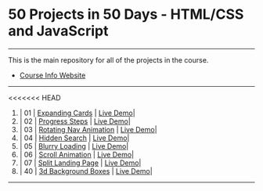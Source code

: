 # 50 Projects in 50 Days - HTML/CSS and JavaScript

---

This is the main repository for all of the projects in the course.

- [Course Info Website](https://50projects50days.com)

---

<<<<<<< HEAD

1. | 01 | [Expanding Cards](https://github.com/Dmitriy811/MyProjects/tree/master/1.%20expanding-cards) | [Live Demo](https://dmitriy811.github.io/MyProjects/1.%20expanding-cards/index)|
2. | 02 | [Progress Steps](https://github.com/Dmitriy811/MyProjects/tree/master/2.%20progress-steps) | [Live Demo](https://dmitriy811.github.io/MyProjects/2.%20progress-steps/index)|
3. | 03 | [Rotating Nav Animation](https://github.com/Dmitriy811/MyProjects/tree/master/3.%20rotating-nav-animation) | [Live Demo](https://dmitriy811.github.io/MyProjects/3.%20rotating-nav-animation)|
4. | 04 | [Hidden Search](https://github.com/Dmitriy811/MyProjects/tree/master/4.%20hidden-search) | [Live Demo](https://dmitriy811.github.io/MyProjects/4.%20hidden-search)|
5. | 05 | [Blurry Loading](https://github.com/Dmitriy811/MyProjects/tree/master/5.%20blurry-loading) | [Live Demo](https://dmitriy811.github.io/MyProjects/5.%20blurry-loading)|
6. | 06 | [Scroll Animation](https://github.com/Dmitriy811/MyProjects/tree/master/6.%20scroll-animation) | [Live Demo](https://dmitriy811.github.io/MyProjects/6.%20scroll-animation)|
7. | 07 | [Split Landing Page](https://github.com/Dmitriy811/MyProjects/tree/master/7.%20split-landing-page) | [Live Demo](https://dmitriy811.github.io/MyProjects/7.%20split-landing-page)|
8. | 40 | [3d Background Boxes](https://github.com/Dmitriy811/MyProjects/tree/master/40.%203d-boxes-background) | [Live Demo](https://dmitriy811.github.io/MyProjects/40.%203d-boxes-background)|

---

